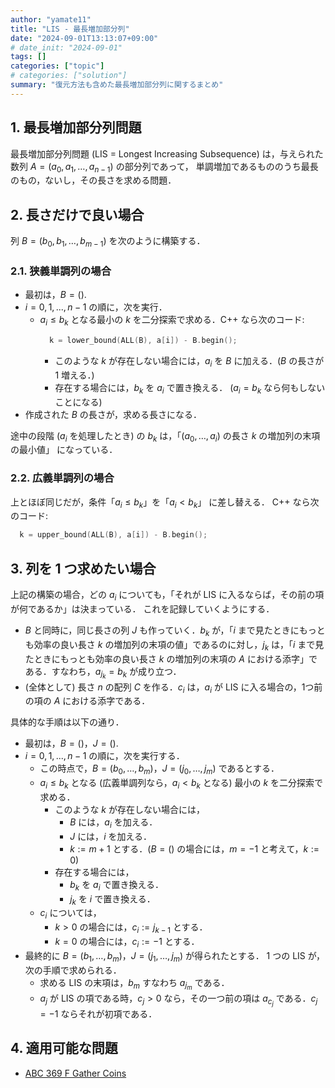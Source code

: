 ```yaml
---
author: "yamate11"
title: "LIS - 最長増加部分列"
date: "2024-09-01T13:13:07+09:00"
# date_init: "2024-09-01"
tags: []
categories: ["topic"]
# categories: ["solution"]
summary: "復元方法も含めた最長増加部分列に関するまとめ"
---
```


## 1. 最長増加部分列問題

最長増加部分列問題 (LIS = Longest Increasing Subsequence) は，与えられた数列
$A = (a_0, a_1, \dots, a_{n - 1})$
の部分列であって，
単調増加であるもののうち最長のもの，ないし，その長さを求める問題．

## 2. 長さだけで良い場合

列 $B = (b_0, b_1, \dots, b_{m - 1})$ を次のように構築する．

### 2.1. 狭義単調列の場合

* 最初は，$B = ()$.
* $i = 0, 1, ..., n - 1$ の順に，次を実行．
  * $a_i \leq b_k$ となる最小の $k$ を二分探索で求める．C++ なら次のコード:
    ```cpp
      k = lower_bound(ALL(B), a[i]) - B.begin();
    ```
    * このような $k$ が存在しない場合には，$a_i$ を $B$ に加える．($B$ の長さが 1 増える．)
    * 存在する場合には，$b_k$ を $a_i$ で置き換える．
      ($a_i = b_k$ なら何もしないことになる)
* 作成された $B$ の長さが，求める長さになる．

途中の段階 ($a_i$ を処理したとき) の $b_k$ は，「$(a_0, \dots, a_i)$ の長さ $k$ の増加列の末項の最小値」
になっている．

### 2.2. 広義単調列の場合

上とほぼ同じだが，条件「$a_i \leq b_k$」を「$a_i < b_k$」 に差し替える．
C++ なら次のコード:

```cpp
  k = upper_bound(ALL(B), a[i]) - B.begin();
```

## 3. 列を 1 つ求めたい場合

上記の構築の場合，どの $a_i$ についても，「それが LIS に入るならば，その前の項が何であるか」は決まっている．
これを記録していくようにする．

* $B$ と同時に，同じ長さの列 $J$ も作っていく．$b_k$ が，「$i$ まで見たときにもっとも効率の良い長さ $k$ の増加列の末項の値」であるのに対し，$j_k$ は，「$i$ まで見たときにもっとも効率の良い長さ $k$ の増加列の末項の $A$ における添字」である．すなわち，$a_{j_k} = b_k$ が成り立つ．
* (全体として) 長さ $n$ の配列 $C$ を作る．$c_i$ は，$a_i$ が LIS に入る場合の，1つ前の項の $A$ における添字である．

具体的な手順は以下の通り．

* 最初は，$B = ()$，$J = ()$.
* $i = 0, 1, ..., n - 1$ の順に，次を実行する．
  * この時点で，$B = (b_0, \dots, b_m)$，$J = (j_0, \dots, j_m)$ であるとする．
  * $a_i \leq b_k$ となる  (広義単調列なら，$a_i < b_k$ となる) 最小の $k$ を二分探索で求める．
    * このような $k$ が存在しない場合には，
      * $B$ には，$a_i$ を加える．
      * $J$ には，$i$ を加える．
      * $k := m + 1$ とする．($B = ()$ の場合には，$m = -1$ と考えて，$k := 0$)
    * 存在する場合には，
      * $b_k$ を $a_i$ で置き換える．
      * $j_k$ を $i$ で置き換える．
  * $c_i$ については，
    * $k > 0$ の場合には，$c_i := j_{k - 1}$ とする．
    * $k = 0$ の場合には，$c_i := -1$ とする．
* 最終的に $B = (b_1, \dots, b_m)$，$J = (j_1, \dots, j_m)$ が得られたとする．
  1 つの LIS が，次の手順で求められる．
  * 求める LIS の末項は，$b_m$ すなわち $a_{j_m}$ である．
  * $a_{j}$ が LIS の項である時，$c_j > 0$ なら，その一つ前の項は $a_{c_j}$ である．$c_j = -1$ ならそれが初項である．

## 4. 適用可能な問題

* [ABC 369 F Gather Coins](https://atcoder.jp/contests/abc369/tasks/abc369_f)

